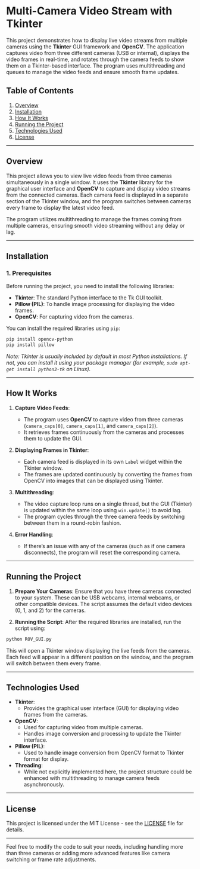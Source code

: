 # Multi-Camera Video Stream with Tkinter

This project demonstrates how to display live video streams from multiple cameras using the **Tkinter** GUI framework and **OpenCV**. The application captures video from three different cameras (USB or internal), displays the video frames in real-time, and rotates through the camera feeds to show them on a Tkinter-based interface. The program uses multithreading and queues to manage the video feeds and ensure smooth frame updates.

## Table of Contents

1. [Overview](#overview)
2. [Installation](#installation)
3. [How It Works](#how-it-works)
4. [Running the Project](#running-the-project)
5. [Technologies Used](#technologies-used)
6. [License](#license)

---

## Overview

This project allows you to view live video feeds from three cameras simultaneously in a single window. It uses the **Tkinter** library for the graphical user interface and **OpenCV** to capture and display video streams from the connected cameras. Each camera feed is displayed in a separate section of the Tkinter window, and the program switches between cameras every frame to display the latest video feed.

The program utilizes multithreading to manage the frames coming from multiple cameras, ensuring smooth video streaming without any delay or lag.

---

## Installation

### 1. Prerequisites

Before running the project, you need to install the following libraries:

- **Tkinter**: The standard Python interface to the Tk GUI toolkit.
- **Pillow (PIL)**: To handle image processing for displaying the video frames.
- **OpenCV**: For capturing video from the cameras.
  
You can install the required libraries using `pip`:

```bash
pip install opencv-python
pip install pillow
```

*Note: Tkinter is usually included by default in most Python installations. If not, you can install it using your package manager (for example, `sudo apt-get install python3-tk` on Linux).*

---

## How It Works

1. **Capture Video Feeds**:
   - The program uses **OpenCV** to capture video from three cameras (`camera_caps[0]`, `camera_caps[1]`, and `camera_caps[2]`).
   - It retrieves frames continuously from the cameras and processes them to update the GUI.

2. **Displaying Frames in Tkinter**:
   - Each camera feed is displayed in its own `Label` widget within the Tkinter window.
   - The frames are updated continuously by converting the frames from OpenCV into images that can be displayed using Tkinter.

3. **Multithreading**:
   - The video capture loop runs on a single thread, but the GUI (Tkinter) is updated within the same loop using `win.update()` to avoid lag.
   - The program cycles through the three camera feeds by switching between them in a round-robin fashion.

4. **Error Handling**:
   - If there’s an issue with any of the cameras (such as if one camera disconnects), the program will reset the corresponding camera.

---

## Running the Project

1. **Prepare Your Cameras**:
   Ensure that you have three cameras connected to your system. These can be USB webcams, internal webcams, or other compatible devices. The script assumes the default video devices (0, 1, and 2) for the cameras.

2. **Running the Script**:
   After the required libraries are installed, run the script using:

```bash
python ROV_GUI.py
```

This will open a Tkinter window displaying the live feeds from the cameras. Each feed will appear in a different position on the window, and the program will switch between them every frame.

---

## Technologies Used

- **Tkinter**:
  - Provides the graphical user interface (GUI) for displaying video frames from the cameras.
- **OpenCV**:
  - Used for capturing video from multiple cameras.
  - Handles image conversion and processing to update the Tkinter interface.
- **Pillow (PIL)**:
  - Used to handle image conversion from OpenCV format to Tkinter format for display.
- **Threading**:
  - While not explicitly implemented here, the project structure could be enhanced with multithreading to manage camera feeds asynchronously.

---

## License

This project is licensed under the MIT License - see the [LICENSE](./LICENSE) file for details.

---

Feel free to modify the code to suit your needs, including handling more than three cameras or adding more advanced features like camera switching or frame rate adjustments.
